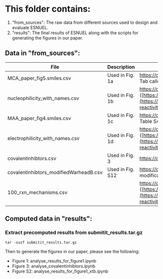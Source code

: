 # This folder contains:
  1) "from_sources": The raw data from different sources used to design and evaluate ESNUEL.
  2) "results": The final results of ESNUEL along with the scripts for generating the figures in our paper.


## Data in "from_sources":

| File | Description | Reference | Accessed |
| ------------- | ------------- | ------------- | ------------- |
| MCA_paper_fig5.smiles.csv | Used in Fig. 1a | https://dx.doi.org/10.1021/acs.joc.0c02327 (extracted from Tab called "Fig 5" in this [file](https://pubs.acs.org/doi/suppl/10.1021/acs.joc.0c02327/suppl_file/jo0c02327_si_002.xlsx)) | June 2023 |
| nucleophilicity_with_names.csv | Used in Fig. 1b | https://doi.org/10.1021/acs.jcim.1c01400 ([https://cdb.ics.uci.edu/cgibin/ReactivitiesDatasetsWeb.html](https://cdb.ics.uci.edu/cgibin/dataset-reactivities/nucleophilicity.csv)) | June 2023 |
| MAA_paper_fig4.smiles.csv | Used in Fig. 1c | https://dx.doi.org/10.1021/acs.joc.9b03187 (extracted from Table S4 in the [SI](https://pubs.acs.org/doi/suppl/10.1021/acs.joc.9b03187/suppl_file/jo9b03187_si_001.pdf)) | June 2023 |
| electrophilicity_with_names.csv | Used in Fig. 1d | https://doi.org/10.1021/acs.jcim.1c01400 ([https://cdb.ics.uci.edu/cgibin/ReactivitiesDatasetsWeb.html](https://cdb.ics.uci.edu/cgibin/dataset-reactivities/eletrophilicity.csv)) | June 2023 |
| covalentinhibtors.csv | Used in Fig. 3 | https://doi.org/10.1007/s10822-020-00342-w ([link to file](https://static-content.springer.com/esm/art%3A10.1007%2Fs10822-020-00342-w/MediaObjects/10822_2020_342_MOESM2_ESM.csv)) | June 2023 |
| covalentinhibtors_modifiedWarheadB.csv | Used in Fig. S12 | https://doi.org/10.1007/s10822-020-00342-w (a modification of [link to file](https://static-content.springer.com/esm/art%3A10.1007%2Fs10822-020-00342-w/MediaObjects/10822_2020_342_MOESM2_ESM.csv)) | June 2023 |
| 100_rxn_mechanisms.csv |  | https://doi.org/10.1021/acs.jcim.1c01400 ([https://cdb.ics.uci.edu/cgibin/ReactivitiesDatasetsWeb.html](https://cdb.ics.uci.edu/cgibin/dataset-reactivities/100_rxn_mechanisms.csv)) | June 2023 |

## Computed data in "results":

### Extract precomputed results from submitit_results.tar.gz

    tar -xvzf submitit_results.tar.gz

Then to generate the figures in our paper, please see the following:
 - Figure 1: analyse_results_for_figure1.ipynb
 - Figure 3: analyse_covalentinhibtors.ipynb
 - Figure S2: analyse_results_for_figure1_xtb.ipynb
